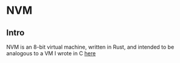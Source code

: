 # NVM 
## Intro 
NVM is an 8-bit virtual machine, written in Rust, and intended to be analogous to a VM I wrote in C [here](https://github.com/TuringDisciple/NVM-C)
